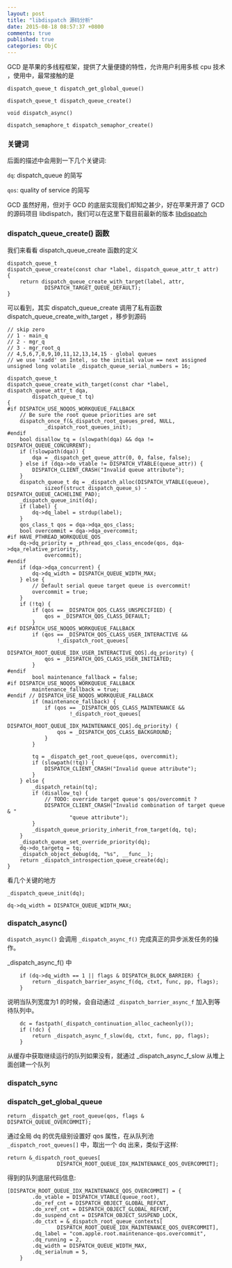 ```yaml
---
layout: post
title: "libdispatch 源码分析"
date: 2015-08-18 08:57:37 +0800
comments: true
published: true
categories: ObjC
---
```


GCD 是苹果的多线程框架，提供了大量便捷的特性，允许用户利用多核 cpu 技术 ，使用中，最常接触的是 

```
dispatch_queue_t dispatch_get_global_queue()

dispatch_queue_t dispatch_queue_create()

void dispatch_async()

dispatch_semaphore_t dispatch_semaphor_create()

```

### 关键词

后面的描述中会用到一下几个关键词:

`dq`: dispatch_queue 的简写

`qos`: quality of service 的简写

GCD 虽然好用，但对于 GCD 的底层实现我们却知之甚少，好在苹果开源了 GCD 的源码项目 libdispatch，我们可以在这里下载目前最新的版本 [libdispatch](http://opensource.apple.com/tarballs/libdispatch/libdispatch-442.1.4.tar.gz)

### dispatch_queue_create() 函数

我们来看看 dispatch_queue_create 函数的定义

```
dispatch_queue_t
dispatch_queue_create(const char *label, dispatch_queue_attr_t attr)
{
	return dispatch_queue_create_with_target(label, attr,
			DISPATCH_TARGET_QUEUE_DEFAULT);
}
```

可以看到，其实 dispatch_queue_create 调用了私有函数 dispatch_queue_create_with_target ，移步到源码

```
// skip zero
// 1 - main_q
// 2 - mgr_q
// 3 - mgr_root_q
// 4,5,6,7,8,9,10,11,12,13,14,15 - global queues
// we use 'xadd' on Intel, so the initial value == next assigned
unsigned long volatile _dispatch_queue_serial_numbers = 16;

dispatch_queue_t
dispatch_queue_create_with_target(const char *label, dispatch_queue_attr_t dqa,
		dispatch_queue_t tq)
{
#if DISPATCH_USE_NOQOS_WORKQUEUE_FALLBACK
	// Be sure the root queue priorities are set
	dispatch_once_f(&_dispatch_root_queues_pred, NULL,
			_dispatch_root_queues_init);
#endif
	bool disallow_tq = (slowpath(dqa) && dqa != DISPATCH_QUEUE_CONCURRENT);
	if (!slowpath(dqa)) {
		dqa = _dispatch_get_queue_attr(0, 0, false, false);
	} else if (dqa->do_vtable != DISPATCH_VTABLE(queue_attr)) {
		DISPATCH_CLIENT_CRASH("Invalid queue attribute");
	}
	dispatch_queue_t dq = _dispatch_alloc(DISPATCH_VTABLE(queue),
			sizeof(struct dispatch_queue_s) - DISPATCH_QUEUE_CACHELINE_PAD);
	_dispatch_queue_init(dq);
	if (label) {
		dq->dq_label = strdup(label);
	}
	qos_class_t qos = dqa->dqa_qos_class;
	bool overcommit = dqa->dqa_overcommit;
#if HAVE_PTHREAD_WORKQUEUE_QOS
	dq->dq_priority = _pthread_qos_class_encode(qos, dqa->dqa_relative_priority,
			overcommit);
#endif
	if (dqa->dqa_concurrent) {
		dq->dq_width = DISPATCH_QUEUE_WIDTH_MAX;
	} else {
		// Default serial queue target queue is overcommit!
		overcommit = true;
	}
	if (!tq) {
		if (qos == _DISPATCH_QOS_CLASS_UNSPECIFIED) {
			qos = _DISPATCH_QOS_CLASS_DEFAULT;
		}
#if DISPATCH_USE_NOQOS_WORKQUEUE_FALLBACK
		if (qos == _DISPATCH_QOS_CLASS_USER_INTERACTIVE &&
				!_dispatch_root_queues[
				DISPATCH_ROOT_QUEUE_IDX_USER_INTERACTIVE_QOS].dq_priority) {
			qos = _DISPATCH_QOS_CLASS_USER_INITIATED;
		}
#endif
		bool maintenance_fallback = false;
#if DISPATCH_USE_NOQOS_WORKQUEUE_FALLBACK
		maintenance_fallback = true;
#endif // DISPATCH_USE_NOQOS_WORKQUEUE_FALLBACK
		if (maintenance_fallback) {
			if (qos == _DISPATCH_QOS_CLASS_MAINTENANCE &&
					!_dispatch_root_queues[
					DISPATCH_ROOT_QUEUE_IDX_MAINTENANCE_QOS].dq_priority) {
				qos = _DISPATCH_QOS_CLASS_BACKGROUND;
			}
		}

		tq = _dispatch_get_root_queue(qos, overcommit);
		if (slowpath(!tq)) {
			DISPATCH_CLIENT_CRASH("Invalid queue attribute");
		}
	} else {
		_dispatch_retain(tq);
		if (disallow_tq) {
			// TODO: override target queue's qos/overcommit ?
			DISPATCH_CLIENT_CRASH("Invalid combination of target queue & "
					"queue attribute");
		}
		_dispatch_queue_priority_inherit_from_target(dq, tq);
	}
	_dispatch_queue_set_override_priority(dq);
	dq->do_targetq = tq;
	_dispatch_object_debug(dq, "%s", __func__);
	return _dispatch_introspection_queue_create(dq);
}
```

看几个关键的地方 

`_dispatch_queue_init(dq);`

`dq->dq_width = DISPATCH_QUEUE_WIDTH_MAX;`

### dispatch_async()

`dispatch_async()` 会调用 `_dispatch_async_f()` 完成真正的异步派发任务的操作。

_dispatch_async_f() 中

```
	if (dq->dq_width == 1 || flags & DISPATCH_BLOCK_BARRIER) {
		return _dispatch_barrier_async_f(dq, ctxt, func, pp, flags);
	}

```

说明当队列宽度为1 的时候，会自动通过 `_dispatch_barrier_async_f` 加入到等待队列中。

```
	dc = fastpath(_dispatch_continuation_alloc_cacheonly());
	if (!dc) {
		return _dispatch_async_f_slow(dq, ctxt, func, pp, flags);
	}
```

从缓存中获取继续运行的队列如果没有，就通过 _dispatch_async_f_slow 从堆上面创建一个队列

### dispatch_sync


### dispatch_get_global_queue

`
return _dispatch_get_root_queue(qos, flags & DISPATCH_QUEUE_OVERCOMMIT);
`

通过全局 dq 的优先级别设置好 qos 属性，在从队列池 `_dispatch_root_queues[]` 中，取出一个 dq 出来，类似于这样:

```
return &_dispatch_root_queues[
				DISPATCH_ROOT_QUEUE_IDX_MAINTENANCE_QOS_OVERCOMMIT];
```

得到的队列底层代码信息:

```
[DISPATCH_ROOT_QUEUE_IDX_MAINTENANCE_QOS_OVERCOMMIT] = {
		.do_vtable = DISPATCH_VTABLE(queue_root),
		.do_ref_cnt = DISPATCH_OBJECT_GLOBAL_REFCNT,
		.do_xref_cnt = DISPATCH_OBJECT_GLOBAL_REFCNT,
		.do_suspend_cnt = DISPATCH_OBJECT_SUSPEND_LOCK,
		.do_ctxt = &_dispatch_root_queue_contexts[
				DISPATCH_ROOT_QUEUE_IDX_MAINTENANCE_QOS_OVERCOMMIT],
		.dq_label = "com.apple.root.maintenance-qos.overcommit",
		.dq_running = 2,
		.dq_width = DISPATCH_QUEUE_WIDTH_MAX,
		.dq_serialnum = 5,
	}
```
